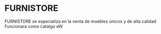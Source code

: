 # FURNISTORE
FURNISTORE se especializa en la venta de muebles únicos y de alta calidad
Funcionara como catalgo
eW